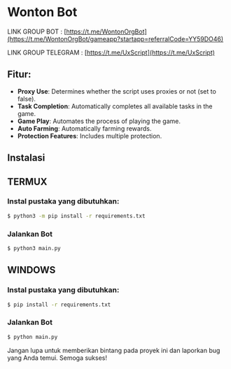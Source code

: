 # Wonton Bot

LINK GROUP BOT : [https://t.me/WontonOrgBot](https://t.me/WontonOrgBot/gameapp?startapp=referralCode=YY59DO46)

LINK GROUP TELEGRAM : [https://t.me/UxScript](https://t.me/UxScript)

## Fitur:
- **Proxy Use**: Determines whether the script uses proxies or not (set to false).
- **Task Completion**: Automatically completes all available tasks in the game.
- **Game Play**: Automates the process of playing the game.
- **Auto Farming**: Automatically farming rewards.
- **Protection Features**: Includes multiple protection.

## Instalasi

## TERMUX
### Instal pustaka yang dibutuhkan:
```bash
$ python3 -m pip install -r requirements.txt
```
### Jalankan Bot   
```bash
$ python3 main.py
```

## WINDOWS
### Instal pustaka yang dibutuhkan:
```bash
$ pip install -r requirements.txt
```
### Jalankan Bot   
```bash
$ python main.py
```

Jangan lupa untuk memberikan bintang pada proyek ini dan laporkan bug yang Anda temui. Semoga sukses!
